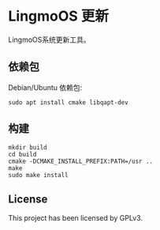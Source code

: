 # LingmoOS 更新

LingmoOS系统更新工具。

## 依赖包

Debian/Ubuntu 依赖包:
```shell
sudo apt install cmake libqapt-dev
```

## 构建

```shell
mkdir build
cd build
cmake -DCMAKE_INSTALL_PREFIX:PATH=/usr ..
make
sudo make install
```

## License

This project has been licensed by GPLv3.
